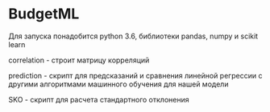 # BudgetML

Для запуска понадобится python 3.6, библиотеки pandas, numpy и scikit learn

correlation - строит матрицу корреляций

prediction - скрипт для предсказаний и сравнения линейной регрессии с другими алгоритмами машинного обучения для нашей модели

SKO - скрипт для расчета стандартного отклонения

